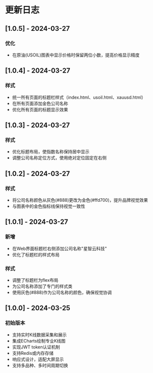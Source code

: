 # 更新日志

## [1.0.5] - 2024-03-27

### 优化
- 在原油(USOIL)图表中显示价格时保留两位小数，提高价格显示精度

## [1.0.4] - 2024-03-27

### 样式
- 统一所有页面的标题栏样式（index.html、usoil.html、xauusd.html）
- 在所有页面添加金色公司名称
- 优化所有页面的标题显示效果

## [1.0.3] - 2024-03-27

### 样式
- 优化标题布局，使指数名称保持居中显示
- 调整公司名称定位方式，使用绝对定位固定在右侧

## [1.0.2] - 2024-03-27

### 样式
- 将公司名称颜色从灰色(#888)更改为金色(#ffd700)，提升品牌视觉效果
- 与图表中的金色指标线保持视觉一致性

## [1.0.1] - 2024-03-27

### 新增
- 在Web界面标题栏右侧添加公司名称"星智云科技"
- 优化了标题栏的样式布局

### 样式
- 调整了标题栏为flex布局
- 为公司名称添加了专门的样式类
- 使用灰色(#888)作为公司名称的颜色，确保视觉协调

## [1.0.0] - 2024-03-25

### 初始版本
- 支持实时K线数据采集和展示
- 集成ECharts绘制专业K线图
- 实现JWT token认证机制
- 支持Redis或内存存储
- 响应式设计，适配大屏显示
- 支持多品种、多时间周期切换 